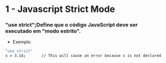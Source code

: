 # 1 - Javascript Strict Mode

### "use strict";Define que o código JavaScript deve ser executado em "modo estrito".

- Exemplo

```bash
"use strict"
x = 3.14;       // This will cause an error because x is not declared
```
